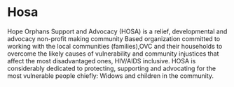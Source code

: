# Hosa
Hope Orphans Support and Advocacy (HOSA) is a relief, developmental and advocacy non-profit making community Based organization committed to working with the local communities (families),OVC and their households to overcome the likely causes of vulnerability and community injustices that affect the most disadvantaged ones, HIV/AIDS inclusive. HOSA is considerably dedicated to protecting, supporting and advocating for the most vulnerable people chiefly: Widows and children in the community.
